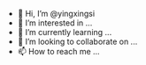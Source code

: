 - 👋 Hi, I’m @yingxingsi
- 👀 I’m interested in ...
- 🌱 I’m currently learning ...
- 💞️ I’m looking to collaborate on ...
- 📫 How to reach me ...

<!---
yingxingsi/yingxingsi is a ✨ special ✨ repository because its `README.md` (this file) appears on your GitHub profile.
You can click the Preview link to take a look at your changes.
--->
